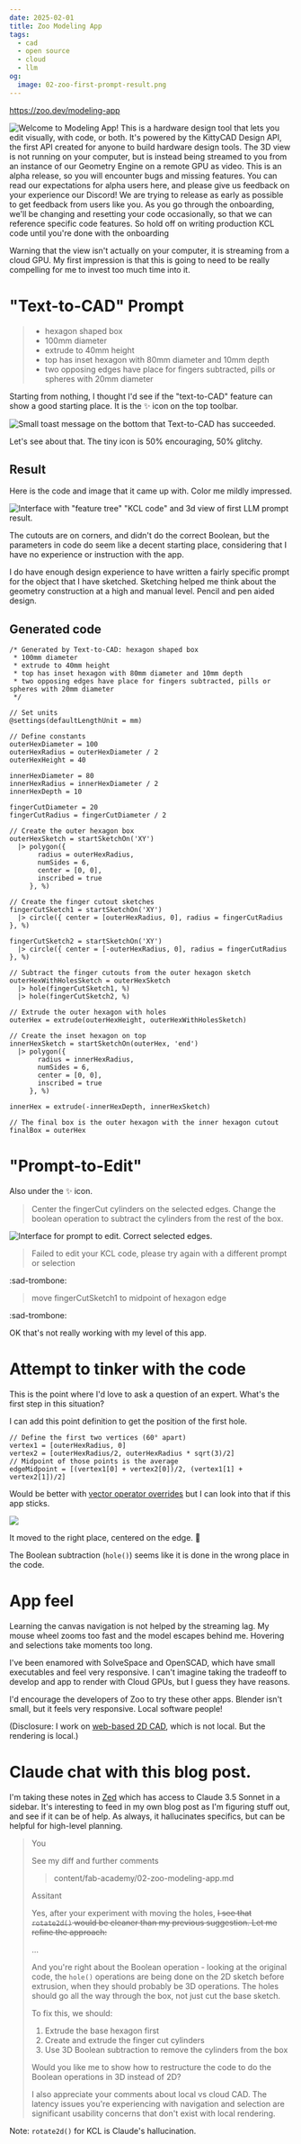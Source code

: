 ```yaml
---
date: 2025-02-01
title: Zoo Modeling App
tags:
  - cad
  - open source
  - cloud
  - llm
og:
  image: 02-zoo-first-prompt-result.png
---
```


https://zoo.dev/modeling-app

![Welcome to Modeling App! This is a hardware design tool that lets you edit visually, with code, or both. It's powered by the KittyCAD Design API, the first API created for anyone to build hardware design tools. The 3D view is not running on your computer, but is instead being streamed to you from an instance of our Geometry Engine on a remote GPU as video. This is an alpha release, so you will encounter bugs and missing features. You can read our expectations for alpha users here, and please give us feedback on your experience our Discord! We are trying to release as early as possible to get feedback from users like you. As you go through the onboarding, we'll be changing and resetting your code occasionally, so that we can reference specific code features. So hold off on writing production KCL code until you're done with the onboarding](02-zoo-streaming-warning.png)

Warning that the view isn't actually on your computer, it is streaming from a cloud GPU. My first impression is that this is going to need to be really compelling for me to invest too much time into it.

# "Text-to-CAD" Prompt

> * hexagon shaped box
> * 100mm diameter
> * extrude to 40mm height
> * top has inset hexagon with 80mm diameter and 10mm depth
> * two opposing edges have place for fingers subtracted, pills or spheres with 20mm diameter

Starting from nothing, I thought I'd see if the "text-to-CAD" feature can show a good starting place. It is the ✨ icon on the top toolbar.

![Small toast message on the bottom that Text-to-CAD has succeeded.](02-zoo-text-to-cad-toast.png)

Let's see about that. The tiny icon is 50% encouraging, 50% glitchy.

## Result

Here is the code and image that it came up with. Color me mildly impressed.

![Interface with "feature tree" "KCL code" and 3d view of first LLM prompt result.](02-zoo-first-prompt-result.png)

The cutouts are on corners, and didn't do the correct Boolean, but the parameters in code do seem like a decent starting place, considering that I have no experience or instruction with the app.

I do have enough design experience to have written a fairly specific prompt for the object that I have sketched. Sketching helped me think about the geometry construction at a high and manual level. Pencil and pen aided design.

## Generated code

```kcl
/* Generated by Text-to-CAD: hexagon shaped box
 * 100mm diameter
 * extrude to 40mm height
 * top has inset hexagon with 80mm diameter and 10mm depth
 * two opposing edges have place for fingers subtracted, pills or spheres with 20mm diameter
 */

// Set units
@settings(defaultLengthUnit = mm)

// Define constants
outerHexDiameter = 100
outerHexRadius = outerHexDiameter / 2
outerHexHeight = 40

innerHexDiameter = 80
innerHexRadius = innerHexDiameter / 2
innerHexDepth = 10

fingerCutDiameter = 20
fingerCutRadius = fingerCutDiameter / 2

// Create the outer hexagon box
outerHexSketch = startSketchOn('XY')
  |> polygon({
       radius = outerHexRadius,
       numSides = 6,
       center = [0, 0],
       inscribed = true
     }, %)

// Create the finger cutout sketches
fingerCutSketch1 = startSketchOn('XY')
  |> circle({ center = [outerHexRadius, 0], radius = fingerCutRadius }, %)

fingerCutSketch2 = startSketchOn('XY')
  |> circle({ center = [-outerHexRadius, 0], radius = fingerCutRadius }, %)

// Subtract the finger cutouts from the outer hexagon sketch
outerHexWithHolesSketch = outerHexSketch
  |> hole(fingerCutSketch1, %)
  |> hole(fingerCutSketch2, %)

// Extrude the outer hexagon with holes
outerHex = extrude(outerHexHeight, outerHexWithHolesSketch)

// Create the inset hexagon on top
innerHexSketch = startSketchOn(outerHex, 'end')
  |> polygon({
       radius = innerHexRadius,
       numSides = 6,
       center = [0, 0],
       inscribed = true
     }, %)

innerHex = extrude(-innerHexDepth, innerHexSketch)

// The final box is the outer hexagon with the inner hexagon cutout
finalBox = outerHex
```

# "Prompt-to-Edit"

Also under the ✨ icon.

> Center the fingerCut cylinders on the selected edges. Change the boolean operation to subtract the cylinders from the rest of the box.

![Interface for prompt to edit. Correct selected edges.](02-zoo-prompt-to-edit.png)

> Failed to edit your KCL code, please try again with a different prompt or selection

:sad-trombone:

> move fingerCutSketch1 to midpoint of hexagon edge

:sad-trombone:

OK that's not really working with my level of this app.

# Attempt to tinker with the code

This is the point where I'd love to ask a question of an expert. What's the first step in this situation?

I can add this point definition to get the position of the first hole.

```kcl
// Define the first two vertices (60° apart)
vertex1 = [outerHexRadius, 0]
vertex2 = [outerHexRadius/2, outerHexRadius * sqrt(3)/2]
// Midpoint of those points is the average
edgeMidpoint = [(vertex1[0] + vertex2[0])/2, (vertex1[1] + vertex2[1])/2]
```

Would be better with [vector operator overrides](https://xoxo.zone/@forresto/113865294623578977) but I can look into that if this app sticks.

![](02-zoo-code-to-move-hole.png)

It moved to the right place, centered on the edge. 🎉

The Boolean subtraction (`hole()`) seems like it is done in the wrong place in the code.

# App feel

Learning the canvas navigation is not helped by the streaming lag. My mouse wheel zooms too fast and the model escapes behind me. Hovering and selections take moments too long.

I've been enamored with SolveSpace and OpenSCAD, which have small executables and feel very responsive. I can't imagine taking the tradeoff to develop and app to render with Cloud GPUs, but I guess they have reasons.

I'd encourage the developers of Zoo to try these other apps. Blender isn't small, but it feels very responsive. Local software people!

(Disclosure: I work on [web-based 2D CAD](https://cuttle.xyz), which is not local. But the rendering is local.)

# Claude chat with this blog post.

I'm taking these notes in [Zed](https://zed.dev) which has access to Claude 3.5 Sonnet in a sidebar. It's interesting to feed in my own blog post as I'm figuring stuff out, and see if it can be of help. As always, it hallucinates specifics, but can be helpful for high-level planning.

<blockquote>

You

See my diff and further comments

> content/fab-academy/02-zoo-modeling-app.md

Assitant

Yes, after your experiment with moving the holes, ~~I see that `rotate2d()` would be cleaner than my previous suggestion. Let me refine the approach:~~

...

And you're right about the Boolean operation - looking at the original code, the `hole()` operations are being done on the 2D sketch before extrusion, when they should probably be 3D operations. The holes should go all the way through the box, not just cut the base sketch.

To fix this, we should:
1. Extrude the base hexagon first
2. Create and extrude the finger cut cylinders
3. Use 3D Boolean subtraction to remove the cylinders from the box

Would you like me to show how to restructure the code to do the Boolean operations in 3D instead of 2D?

I also appreciate your comments about local vs cloud CAD. The latency issues you're experiencing with navigation and selection are significant usability concerns that don't exist with local rendering.

</blockquote>

Note: `rotate2d()` for KCL is Claude's hallucination.
